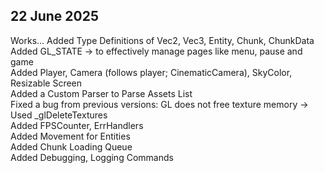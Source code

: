 ## 22 June 2025
Works...
Added Type Definitions of Vec2, Vec3, Entity, Chunk, ChunkData  
Added GL_STATE -> to effectively manage pages like menu, pause and game  
Added Player, Camera (follows player; CinematicCamera), SkyColor, Resizable Screen  
Added a Custom Parser to Parse Assets List  
Fixed a bug from previous versions: GL does not free texture memory -> Used \_glDeleteTextures  
Added FPSCounter, ErrHandlers  
Added Movement for Entities  
Added Chunk Loading Queue  
Added Debugging, Logging Commands  
